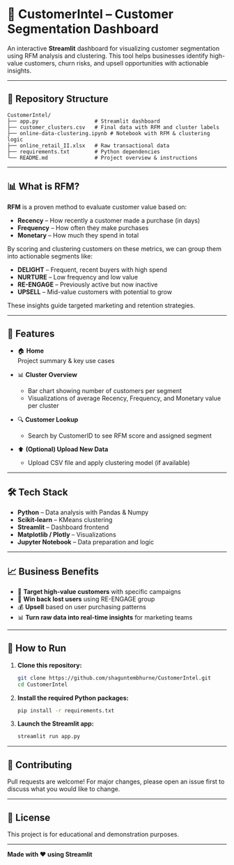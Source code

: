 # 🧠 CustomerIntel – Customer Segmentation Dashboard

An interactive **Streamlit** dashboard for visualizing customer segmentation using RFM analysis and clustering. This tool helps businesses identify high-value customers, churn risks, and upsell opportunities with actionable insights.

---

## 📁 Repository Structure

```
CustomerIntel/
├── app.py                  # Streamlit dashboard
├── customer_clusters.csv   # Final data with RFM and cluster labels
├── online-data-clustering.ipynb # Notebook with RFM & clustering logic
├── online_retail_II.xlsx   # Raw transactional data
├── requirements.txt        # Python dependencies
└── README.md               # Project overview & instructions
```

---

## 📊 What is RFM?

**RFM** is a proven method to evaluate customer value based on:

- **Recency** – How recently a customer made a purchase (in days)
- **Frequency** – How often they make purchases
- **Monetary** – How much they spend in total

By scoring and clustering customers on these metrics, we can group them into actionable segments like:

- **DELIGHT** – Frequent, recent buyers with high spend  
- **NURTURE** – Low frequency and low value  
- **RE-ENGAGE** – Previously active but now inactive  
- **UPSELL** – Mid-value customers with potential to grow  

These insights guide targeted marketing and retention strategies.

---

## 🚀 Features

- 🏠 **Home**  
  Project summary & key use cases

- 📊 **Cluster Overview**  
  - Bar chart showing number of customers per segment  
  - Visualizations of average Recency, Frequency, and Monetary value per cluster  

- 🔍 **Customer Lookup**  
  - Search by CustomerID to see RFM score and assigned segment  

- ⬆️ **(Optional) Upload New Data**  
  - Upload CSV file and apply clustering model (if available)

---

## 🛠 Tech Stack

- **Python** – Data analysis with Pandas & Numpy  
- **Scikit-learn** – KMeans clustering  
- **Streamlit** – Dashboard frontend  
- **Matplotlib / Plotly** – Visualizations  
- **Jupyter Notebook** – Data preparation and logic

---

## 📈 Business Benefits

- 🎯 **Target high-value customers** with specific campaigns  
- 🔁 **Win back lost users** using RE-ENGAGE group  
- 💰 **Upsell** based on user purchasing patterns  
- 📊 **Turn raw data into real-time insights** for marketing teams

---

## 🧪 How to Run

1. **Clone this repository:**
   ```bash
   git clone https://github.com/shaguntembhurne/CustomerIntel.git
   cd CustomerIntel
   ```

2. **Install the required Python packages:**
   ```bash
   pip install -r requirements.txt
   ```

3. **Launch the Streamlit app:**
   ```bash
   streamlit run app.py
   ```

---

## 🤝 Contributing

Pull requests are welcome! For major changes, please open an issue first to discuss what you would like to change.

---

## 📄 License

This project is for educational and demonstration purposes.

---

**Made with ❤️ using Streamlit**
